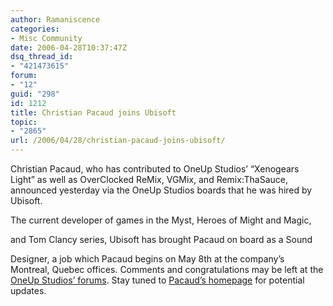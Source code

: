 ```yaml
---
author: Ramaniscence
categories:
- Misc Community
date: 2006-04-28T10:37:47Z
dsq_thread_id:
- "421473615"
forum:
- "12"
guid: "298"
id: 1212
title: Christian Pacaud joins Ubisoft
topic:
- "2865"
url: /2006/04/28/christian-pacaud-joins-ubisoft/
---
```


Christian Pacaud, who has contributed to OneUp Studios&#8217; &#8220;Xenogears Light&#8221; as well as OverClocked ReMix, VGMix, and Remix:ThaSauce, announced yesterday via the OneUp Studios boards that he was hired by Ubisoft.
  
The current developer of games in the Myst, Heroes of Might and Magic,
  
and Tom Clancy series, Ubisoft has brought Pacaud on board as a Sound
  
Designer, a job which Pacaud begins on May 8th at the company&#8217;s Montreal, Quebec offices. Comments and congratulations may be left at the <a href="http://www.oneupstudios.com/boards/showthread.php?t=3258" target="_blank">OneUp Studios&#8217; forums</a>. Stay tuned to <a href="http://www.christianpacaud.com/" target="_blank">Pacaud&#8217;s homepage</a> for potential updates.